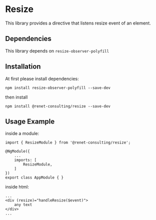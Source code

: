 # Resize

This library provides a directive that listens resize event of an element.

## Dependencies

This library depends on ``resize-observer-polyfill``

## Installation

At first please install dependencies:
```
npm install resize-observer-polyfill --save-dev
```

then install 
```
npm install @renet-consulting/resize --save-dev
```

## Usage Example

inside a module:
```
import { ResizeModule } from '@renet-consulting/resize';

@NgModule({
    ...
    imports: [
        ResizeModule,
    ]
})
export class AppModule { }
```

inside html:
```
...
<div (resize)="handleResize($event)">
    any text
</div>
...
```
